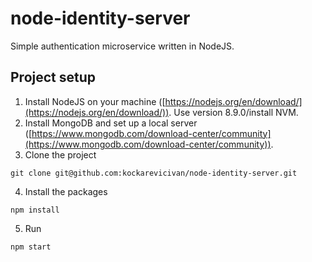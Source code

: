 # node-identity-server

Simple authentication microservice written in NodeJS.

## Project setup
1. Install NodeJS on your machine ([https://nodejs.org/en/download/](https://nodejs.org/en/download/)). Use version 8.9.0/install NVM.
2. Install MongoDB and set up a local server ([https://www.mongodb.com/download-center/community](https://www.mongodb.com/download-center/community)).
3. Clone the project
```
git clone git@github.com:kockarevicivan/node-identity-server.git
```
4. Install the packages
```
npm install
```
5. Run
```
npm start
```
